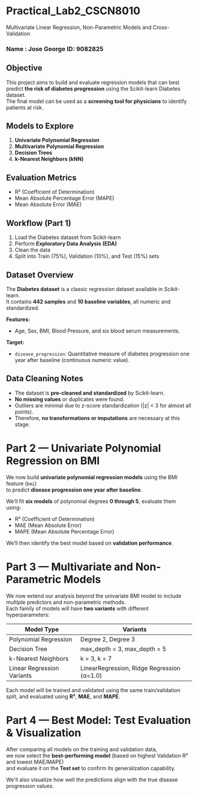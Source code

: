 # Practical_Lab2_CSCN8010
Multivariate Linear Regression, Non-Parametric Models and Cross-Validation
### Name : Jose George  ID: 9082825


##  Objective
This project aims to build and evaluate regression models that can best predict **the risk of diabetes progression** using the Scikit-learn Diabetes dataset.  
The final model can be used as a **screening tool for physicians** to identify patients at risk.

##  Models to Explore
1. **Univariate Polynomial Regression**
2. **Multivariate Polynomial Regression**
3. **Decision Trees**
4. **k-Nearest Neighbors (kNN)**

##  Evaluation Metrics
- R² (Coefficient of Determination)
- Mean Absolute Percentage Error (MAPE)
- Mean Absolute Error (MAE)

##  Workflow (Part 1)
1. Load the Diabetes dataset from Scikit-learn  
2. Perform **Exploratory Data Analysis (EDA)**  
3. Clean the data  
4. Split into Train (75%), Validation (10%), and Test (15%) sets

##  Dataset Overview

The **Diabetes dataset** is a classic regression dataset available in Scikit-learn.  
It contains **442 samples** and **10 baseline variables**, all numeric and standardized.

**Features:**
- Age, Sex, BMI, Blood Pressure, and six blood serum measurements.  

**Target:**
- `disease_progression`: Quantitative measure of diabetes progression one year after baseline (continuous numeric value).


##  Data Cleaning Notes

- The dataset is **pre-cleaned and standardized** by Scikit-learn.
- **No missing values** or duplicates were found.
- Outliers are minimal due to z-score standardization (|z| < 3 for almost all points).
- Therefore, **no transformations or imputations** are necessary at this stage.

#  Part 2 — Univariate Polynomial Regression on BMI

We now build **univariate polynomial regression models** using the BMI feature (`bmi`)  
to predict **disease progression one year after baseline**.

We’ll fit **six models** of polynomial degrees **0 through 5**, evaluate them using:
- R² (Coefficient of Determination)  
- MAE (Mean Absolute Error)  
- MAPE (Mean Absolute Percentage Error)

We’ll then identify the best model based on **validation performance**.

#  Part 3 — Multivariate and Non-Parametric Models

We now extend our analysis beyond the univariate BMI model to include multiple predictors
and non-parametric methods.  
Each family of models will have **two variants** with different hyperparameters:

| Model Type | Variants |
|-------------|-----------|
| Polynomial Regression | Degree 2, Degree 3 |
| Decision Tree | max_depth = 3, max_depth = 5 |
| k-Nearest Neighbors | k = 3, k = 7 |
| Linear Regression Variants | LinearRegression, Ridge Regression (α=1.0) |

Each model will be trained and validated using the same train/validation split,
and evaluated using **R²**, **MAE**, and **MAPE**.

#  Part 4 — Best Model: Test Evaluation & Visualization

After comparing all models on the training and validation data,  
we now select the **best-performing model** (based on highest Validation R² and lowest MAE/MAPE)  
and evaluate it on the **Test set** to confirm its generalization capability.

We'll also visualize how well the predictions align with the true disease progression values.
